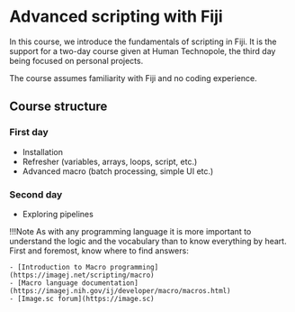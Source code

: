 # Advanced scripting with Fiji

In this course, we introduce the fundamentals of scripting in Fiji. It is the
support for a two-day course given at Human Technopole, the third day being
focused on personal projects.

The course assumes familiarity with Fiji and no coding experience.

## Course structure

### First day

- Installation
- Refresher (variables, arrays, loops, script, etc.)
- Advanced macro (batch processing, simple UI etc.)

### Second day

- Exploring pipelines

!!!Note
    As with any programming language it is more important to understand the
    logic and the vocabulary than to know everything by heart. First and
    foremost, know where to find answers:

    - [Introduction to Macro programming](https://imagej.net/scripting/macro)
    - [Macro language documentation](https://imagej.nih.gov/ij/developer/macro/macros.html)
    - [Image.sc forum](https://image.sc)
